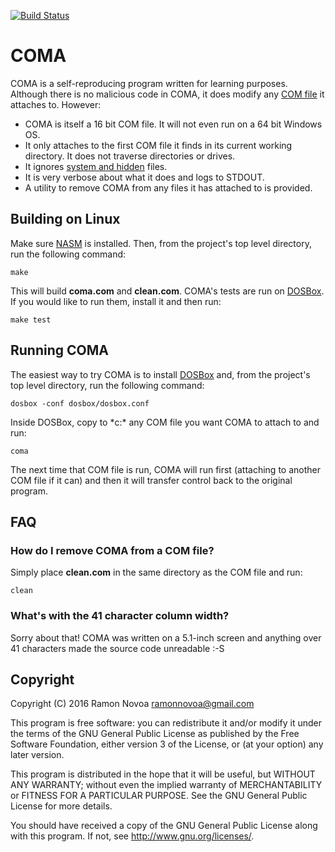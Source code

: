 [![Build Status](https://travis-ci.org/nramon/COMA?branch=master)](https://travis-ci.org/nramon/COMA)

# COMA

COMA is a self-reproducing program written for learning purposes. Although there is no malicious code in COMA, it does modify any [COM file](https://en.wikipedia.org/wiki/COM_file) it attaches to. However:

 * COMA is itself a 16 bit COM file. It will not even run on a 64 bit Windows OS.
 * It only attaches to the first COM file it finds in its current working directory. It does not traverse directories or drives.
 * It ignores [system and hidden](https://en.wikipedia.org/wiki/File_attribute#DOS_and_Windows) files.
 * It is very verbose about what it does and logs to STDOUT.
 * A utility to remove COMA from any files it has attached to is provided.

## Building on Linux

Make sure [NASM](https://en.wikipedia.org/wiki/Netwide_Assembler) is installed. Then, from the project's top level directory, run the following command:

    make

This will build **coma.com** and **clean.com**. COMA's tests are run on [DOSBox](https://www.dosbox.com/). If you would like to run them, install it and then run:
 
    make test

## Running COMA

The easiest way to try COMA is to install [DOSBox](https://www.dosbox.com/) and, from the project's top level directory, run the following command:

    dosbox -conf dosbox/dosbox.conf
 
Inside DOSBox, copy to *c:\* any COM file you want COMA to attach to and run:

    coma

The next time that COM file is run, COMA will run first (attaching to another COM file if it can) and then it will transfer control back to the original program.

## FAQ

### How do I remove COMA from a COM file?

Simply place **clean.com** in the same directory as the COM file and run:

    clean

### What's with the 41 character column width?

Sorry about that! COMA was written on a 5.1-inch screen and anything over 41 characters made the source code unreadable :-S

## Copyright

Copyright (C) 2016 Ramon Novoa <ramonnovoa@gmail.com>

This program is free software: you can redistribute it and/or modify
it under the terms of the GNU General Public License as published by
the Free Software Foundation, either version 3 of the License, or
(at your option) any later version.

This program is distributed in the hope that it will be useful,
but WITHOUT ANY WARRANTY; without even the implied warranty of
MERCHANTABILITY or FITNESS FOR A PARTICULAR PURPOSE.  See the
GNU General Public License for more details.

You should have received a copy of the GNU General Public License
along with this program.  If not, see <http://www.gnu.org/licenses/>.
